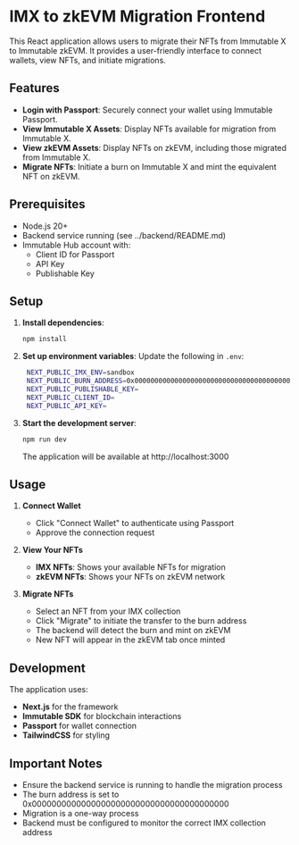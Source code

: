 # IMX to zkEVM Migration Frontend

This React application allows users to migrate their NFTs from Immutable X to Immutable zkEVM. It provides a user-friendly interface to connect wallets, view NFTs, and initiate migrations.

## Features

- **Login with Passport**: Securely connect your wallet using Immutable Passport.
- **View Immutable X Assets**: Display NFTs available for migration from Immutable X.
- **View zkEVM Assets**: Display NFTs on zkEVM, including those migrated from Immutable X.
- **Migrate NFTs**: Initiate a burn on Immutable X and mint the equivalent NFT on zkEVM.

## Prerequisites

- Node.js 20+
- Backend service running (see ../backend/README.md)
- Immutable Hub account with:
  - Client ID for Passport
  - API Key 
  - Publishable Key

## Setup

1. **Install dependencies**:
   ```bash
   npm install
   ```

2. **Set up environment variables**:
   Update the following in `.env`:
   ```bash
    NEXT_PUBLIC_IMX_ENV=sandbox
    NEXT_PUBLIC_BURN_ADDRESS=0x0000000000000000000000000000000000000000 # or whatever the burn address is
    NEXT_PUBLIC_PUBLISHABLE_KEY=
    NEXT_PUBLIC_CLIENT_ID=
    NEXT_PUBLIC_API_KEY=
   ```

3. **Start the development server**:
   ```bash
   npm run dev
   ```

   The application will be available at http://localhost:3000

## Usage

1. **Connect Wallet**
   - Click "Connect Wallet" to authenticate using Passport
   - Approve the connection request

2. **View Your NFTs**
   - **IMX NFTs**: Shows your available NFTs for migration
   - **zkEVM NFTs**: Shows your NFTs on zkEVM network

3. **Migrate NFTs**
   - Select an NFT from your IMX collection
   - Click "Migrate" to initiate the transfer to the burn address
   - The backend will detect the burn and mint on zkEVM
   - New NFT will appear in the zkEVM tab once minted

## Development

The application uses:
- **Next.js** for the framework
- **Immutable SDK** for blockchain interactions
- **Passport** for wallet connection
- **TailwindCSS** for styling

## Important Notes

- Ensure the backend service is running to handle the migration process
- The burn address is set to 0x0000000000000000000000000000000000000000
- Migration is a one-way process
- Backend must be configured to monitor the correct IMX collection address
